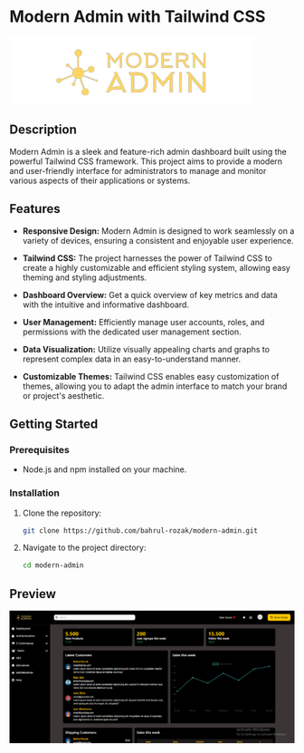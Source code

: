 # Modern Admin with Tailwind CSS

![Modern Admin](src/img/logo.png)



## Description

Modern Admin is a sleek and feature-rich admin dashboard built using the powerful Tailwind CSS framework. This project aims to provide a modern and user-friendly interface for administrators to manage and monitor various aspects of their applications or systems.

## Features

- **Responsive Design:** Modern Admin is designed to work seamlessly on a variety of devices, ensuring a consistent and enjoyable user experience.
  
- **Tailwind CSS:** The project harnesses the power of Tailwind CSS to create a highly customizable and efficient styling system, allowing easy theming and styling adjustments.
  
- **Dashboard Overview:** Get a quick overview of key metrics and data with the intuitive and informative dashboard.


  
- **User Management:** Efficiently manage user accounts, roles, and permissions with the dedicated user management section.
  
- **Data Visualization:** Utilize visually appealing charts and graphs to represent complex data in an easy-to-understand manner.
  
- **Customizable Themes:** Tailwind CSS enables easy customization of themes, allowing you to adapt the admin interface to match your brand or project's aesthetic.

## Getting Started

### Prerequisites

- Node.js and npm installed on your machine.

### Installation

1. Clone the repository:

   ```bash
   git clone https://github.com/bahrul-rozak/modern-admin.git
   ```
2. Navigate to the project directory:
   ```bash
   cd modern-admin
   ```

## Preview

![Dashboard](src/img/dashboard.png)